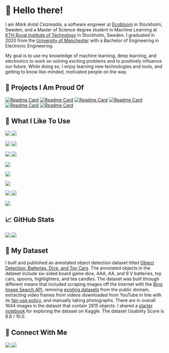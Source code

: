 # 🙌 Hello there!

I am _Márk Antal Csizmadia_, a software engineer at [Ecobloom](https://ecobloom.se/) in Stockholm, Sweden, and a Master of Science degree student in Machine Learning at [KTH Royal Institute of Technology](https://www.kth.se/en) in Stockholm, Sweden. I graduated in 2020 from the [University of Manchester](https://www.manchester.ac.uk/) with a Bachelor of Engineering in Electronic Engineering.

My goal is to use my knowledge of machine learning, deep learning, and electronics to work on solving exciting problems and to positively influence our future. While doing so, I enjoy learning new technologies and tools, and getting to know like-minded, motivated people on the way.

## 🙏 Projects I Am Proud Of

[![Readme Card](https://github-readme-stats.vercel.app/api/pin/?username=mark-antal-csizmadia&repo=nn-blocks&title_color=2bbc8a)](https://github.com/mark-antal-csizmadia/nn-blocks)
[![Readme Card](https://github-readme-stats.vercel.app/api/pin/?username=mark-antal-csizmadia&repo=DD2434-VAE-Project&title_color=2bbc8a)](https://github.com/mark-antal-csizmadia/DD2434-VAE-Project)
[![Readme Card](https://github-readme-stats.vercel.app/api/pin/?username=mark-antal-csizmadia&repo=dcgan-fake-faces&title_color=2bbc8a)](https://github.com/mark-antal-csizmadia/dcgan-fake-faces)
[![Readme Card](https://github-readme-stats.vercel.app/api/pin/?username=mark-antal-csizmadia&repo=svm&title_color=2bbc8a)](https://github.com/mark-antal-csizmadia/svm)
[![Readme Card](https://github-readme-stats.vercel.app/api/pin/?username=mark-antal-csizmadia&repo=som&title_color=2bbc8a)](https://github.com/mark-antal-csizmadia/som)
[![Readme Card](https://github-readme-stats.vercel.app/api/pin/?username=mark-antal-csizmadia&repo=pca-mds-isomap&title_color=2bbc8a)](https://github.com/mark-antal-csizmadia/pca-mds-isomap)


## 🔧 What I Like To Use

![](https://img.shields.io/badge/Python-Code-informational?style=flat&logo=Python&logoColor=white&color=2bbc8a)
![](https://img.shields.io/badge/C++-Code-informational?style=flat&logo=C++&logoColor=white&color=2bbc8a)

![](https://img.shields.io/badge/TensorFlow-ML/DL-informational?style=flat&logo=TensorFlow&logoColor=white&color=2bbc8a)
![](https://img.shields.io/badge/Keras-ML/DL-informational?style=flat&logo=Keras&logoColor=white&color=2bbc8a)

![](https://img.shields.io/badge/Jupyter-Tool-informational?style=flat&logo=Jupyter&logoColor=white&color=2bbc8a)
![](https://img.shields.io/badge/Anaconda-Tool-informational?style=flat&logo=Anaconda&logoColor=white&color=2bbc8a)

![](https://img.shields.io/badge/Git-VC-informational?style=flat&logo=Git&logoColor=white&color=2bbc8a)

![](https://img.shields.io/badge/Google%20Cloud%20Platform-Cloud-informational?style=flat&logo=google%20cloud&logoColor=white&color=2bbc8a)

![](https://img.shields.io/badge/Linux-OS-informational?style=flat&logo=Linux&logoColor=white&color=2bbc8a)

![](https://img.shields.io/badge/PyCharm-IDE-informational?style=flat&logo=pycharm&logoColor=white&color=2bbc8a)
![](https://img.shields.io/badge/Visual%20Studio%20Code-IDE-informational?style=flat&logo=vsco&logoColor=white&color=2bbc8a)

![](https://img.shields.io/badge/LaTeX-Writing-informational?style=flat&logo=LaTeX&logoColor=white&color=2bbc8a)

## 📈 GitHub Stats

<a href="#">
  <img align="center" src="https://github-readme-stats.vercel.app/api?username=mark-antal-csizmadia&count_private=true&show_icons=true&title_color=2bbc8a&icon_color=2bbc8a" />
</a>
<a href="#">
  <img align="center" src="https://github-readme-stats.vercel.app/api/top-langs/?username=mark-antal-csizmadia&?&layout=compact&title_color=2bbc8a" />
</a>

## 💯 My Dataset

I built and published an annotated object detection dataset titled [Object Detection: Batteries, Dice, and Toy Cars](https://www.kaggle.com/markcsizmadia/object-detection-batteries-dices-and-toy-cars). The annotated objects in the dataset include six-sided board game dice, AAA, AA, and 9 V batteries, toy cars, spoons, highlighters,  and tea candles. The dataset was built through different means that included scraping images off the Internet with the [Bing Image Search API](https://www.microsoft.com/en-us/bing/apis/bing-image-search-api), remixing [existing datasets](https://public.roboflow.com/object-detection/dice) from the public domain, extracting video frames from videos downloaded from YouTube in line with its [fair-use policy](https://support.google.com/youtube/answer/9783148?hl=en), and manually taking photographs. There are in overall 1644 images in the dataset that contain 2815 objects. I shared a [starter notebook](https://www.kaggle.com/markcsizmadia/explore-the-dataset) for exploring the dataset on Kaggle. The dataset Usability Score is 8.8 / 10.0.

## 📨 Connect With Me
<a href="https://www.linkedin.com/in/mark-antal-csizmadia/">
  <img align="center" src="https://img.shields.io/badge/LinkedIn-Say%20hi!-informational?style=flat&logo=LinkedIn&logoColor=white&color=2bbc8a" />
</a>
<a href="mailto:mark.antal.csizmadia@gmail.com">
  <img align="center" src="https://img.shields.io/badge/Gmail-Say%20hi!-informational?style=flat&logo=Gmail&logoColor=white&color=2bbc8a" />
</a>
